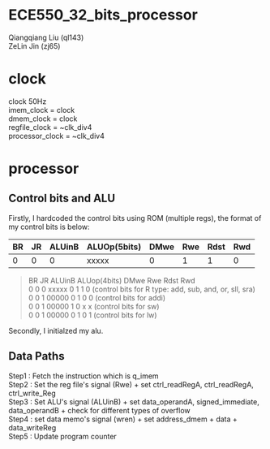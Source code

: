 # ECE550_32_bits_processor
Qiangqiang Liu (ql143)  
ZeLin Jin (zj65)  

# clock
clock 50Hz  
imem_clock = clock  
dmem_clock = clock  
regfile_clock = ~clk_div4  
processor_clock = ~clk_div4  


# processor

## Control bits and ALU
Firstly, I hardcoded the control bits using ROM (multiple regs), the format of my control bits is below:  


| BR  | JR | ALUinB | ALUOp(5bits) | DMwe | Rwe | Rdst | Rwd |  
| --- | -- | ------ | ------------ | ---- | --- | ---- | --- |
|  0  |  0 |   0    |     xxxxx    |  0   |  1  |   1  |  0  |



>BR JR ALUinB ALUop(4bits) DMwe Rwe Rdst Rwd  
 0  0    0      xxxxx       0   1   1    0      (control bits for R type: add, sub, and, or, sll, sra)  
 0  0    1      00000       0   1   0    0      (control bits for addi)  
 0  0    1      00000       1   0   x    x      (control bits for sw)  
 0  0    1      00000       0   1   0    1      (control bits for lw)  
 
 
Secondly, I initialzed my alu.  

## Data Paths  
Step1 : Fetch the instruction which is q_imem   
Step2 : Set the reg file's signal (Rwe)  + set ctrl_readRegA, ctrl_readRegA, ctrl_write_Reg  
Step3 : Set ALU's signal (ALUinB)  +  set data_operandA, signed_immediate, data_operandB + check for different types of overflow    
Step4 : set data memo's signal (wren) + set address_dmem  +  data  +  data_writeReg  
Step5 : Update program counter  

